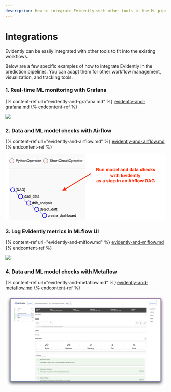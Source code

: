 ```yaml
---
description: How to integrate Evidently with other tools in the ML pipeline.
---
```


# Integrations

Evidently can be easily integrated with other tools to fit into the existing workflows.

Below are a few specific examples of how to integrate Evidently in the prediction pipelines. You can adapt them for other workflow management, visualization, and tracking tools.

### 1. Real-time ML monitoring with Grafana

{% content-ref url="evidently-and-grafana.md" %}
[evidently-and-grafana.md](evidently-and-grafana.md)
{% endcontent-ref %}

![](<../.gitbook/assets/photo\_2021-10-20\_14-38-53 (1).png>)

### 2. Data and ML model checks with Airflow

{% content-ref url="evidently-and-airflow.md" %}
[evidently-and-airflow.md](evidently-and-airflow.md)
{% endcontent-ref %}

![](<../.gitbook/assets/image (12) (1).png>)

### 3. Log Evidently metrics in MLflow UI

{% content-ref url="evidently-and-mlflow.md" %}
[evidently-and-mlflow.md](evidently-and-mlflow.md)
{% endcontent-ref %}

![](<../.gitbook/assets/mlflow\_3 (1) (1).png>)

### 4. Data and ML model checks with Metaflow

{% content-ref url="evidently-and-metaflow.md" %}
[evidently-and-metaflow.md](evidently-and-metaflow.md)
{% endcontent-ref %}

![Metaflow UI: card html](<../.gitbook/assets/metaflow_card_html.png>)
